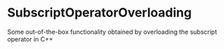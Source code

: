 # SubscriptOperatorOverloading

Some out-of-the-box functionality obtained by overloading the subscript operator in C++
